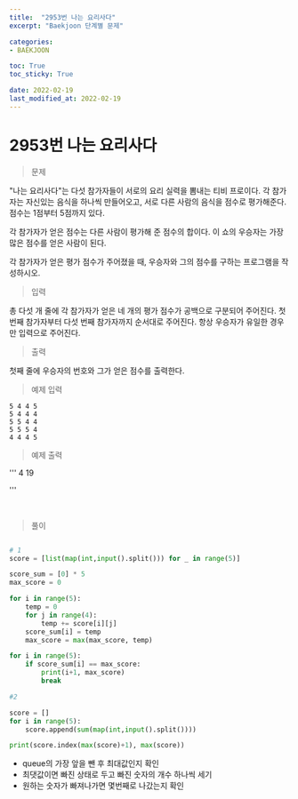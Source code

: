 ```yaml
---
title:  "2953번 나는 요리사다"
excerpt: "Baekjoon 단계별 문제"

categories:
- BAEKJOON

toc: True
toc_sticky: True

date: 2022-02-19
last_modified_at: 2022-02-19
---
```


# 2953번 나는 요리사다

> 문제

"나는 요리사다"는 다섯 참가자들이 서로의 요리 실력을 뽐내는 티비 프로이다. 각 참가자는 자신있는 음식을 하나씩 만들어오고, 서로 다른 사람의 음식을 점수로 평가해준다. 점수는 1점부터 5점까지 있다.

각 참가자가 얻은 점수는 다른 사람이 평가해 준 점수의 합이다. 이 쇼의 우승자는 가장 많은 점수를 얻은 사람이 된다.

각 참가자가 얻은 평가 점수가 주어졌을 때, 우승자와 그의 점수를 구하는 프로그램을 작성하시오.

> 입력

총 다섯 개 줄에 각 참가자가 얻은 네 개의 평가 점수가 공백으로 구분되어 주어진다. 첫 번째 참가자부터 다섯 번째 참가자까지 순서대로 주어진다. 항상 우승자가 유일한 경우만 입력으로 주어진다.



> 출력

첫째 줄에 우승자의 번호와 그가 얻은 점수를 출력한다.


> 예제 입력

```
5 4 4 5
5 4 4 4
5 5 4 4
5 5 5 4
4 4 4 5
```

> 예제 출력

'''
4 19

'''

<br>

> 풀이

```python

# 1
score = [list(map(int,input().split())) for _ in range(5)]

score_sum = [0] * 5
max_score = 0

for i in range(5):
    temp = 0
    for j in range(4):
        temp += score[i][j]
    score_sum[i] = temp
    max_score = max(max_score, temp)

for i in range(5):
    if score_sum[i] == max_score:
        print(i+1, max_score)
        break

#2

score = []
for i in range(5):
    score.append(sum(map(int,input().split())))

print(score.index(max(score)+1), max(score))
```

- queue의 가장 앞을 뺀 후 최대값인지 확인
- 최댓값이면 빠진 상태로 두고 빠진 숫자의 개수 하나씩 세기
- 원하는 숫자가 빠져나가면 몇번째로 나갔는지 확인

